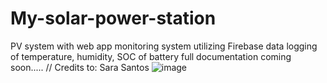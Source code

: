 # My-solar-power-station
PV system with web app monitoring system utilizing Firebase data logging of temperature, humidity, SOC of battery
full documentation coming soon.....
// Credits to: Sara Santos
![image](https://github.com/MrEstefano/My-solar-power-station/assets/79326044/9b3c222c-c667-4574-8624-d3d8e8d41df9)
